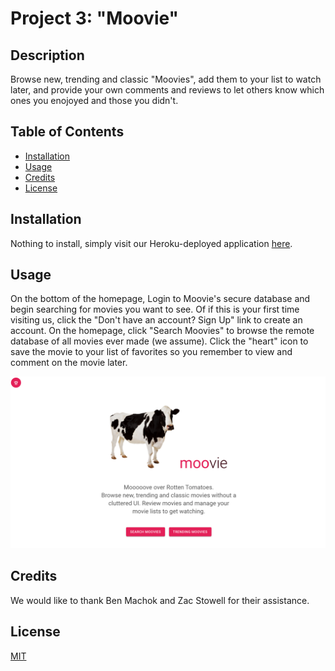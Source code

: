 # Project 3: "Moovie"

## Description

Browse new, trending and classic "Moovies", add them to your list to watch later, and provide your own comments and reviews to let others know which ones you enojoyed and those you didn't.

## Table of Contents

- [Installation](#installation)
- [Usage](#usage)
- [Credits](#credits)
- [License](#license)

## Installation

<!-- INSERT DEPLOYED LINK -->

Nothing to install, simply visit our Heroku-deployed application [here](insert_heroku_link).

## Usage

<!-- FINISH THIS -->

On the bottom of the homepage, Login to Moovie's secure database and begin searching for movies you want to see. Of if this is your first time visiting us, click the "Don't have an account? Sign Up" link to create an account. On the homepage, click "Search Moovies" to browse the remote database of all movies ever made (we assume). Click the "heart" icon to save the movie to your list of favorites so you remember to view and comment on the movie later.

![screenshot](assets/images/Moovie-screenshot.png "Moovie")

## Credits

We would like to thank Ben Machok and Zac Stowell for their assistance.

## License

[MIT](license)
